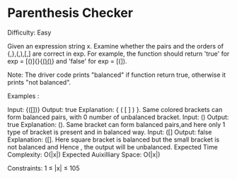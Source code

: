 # Parenthesis Checker


Difficulty: Easy

Given an expression string x. Examine whether the pairs and the orders of {,},(,),[,] are correct in exp.
For example, the function should return 'true' for exp = [()]{}{[()()]()} and 'false' for exp = [(]).

Note: The driver code prints "balanced" if function return true, otherwise it prints "not balanced".

Examples :

Input: {([])}
Output: true
Explanation: { ( [ ] ) }. Same colored brackets can form balanced pairs, with 0 number of unbalanced bracket.
Input: ()
Output: true
Explanation: (). Same bracket can form balanced pairs,and here only 1 type of bracket is present and in balanced way.
Input: ([]
Output: false
Explanation: ([]. Here square bracket is balanced but the small bracket is not balanced and Hence , the output will be unbalanced.
Expected Time Complexity: O(|x|)
Expected Auixilliary Space: O(|x|)

Constraints:
1 ≤ |x| ≤ 105